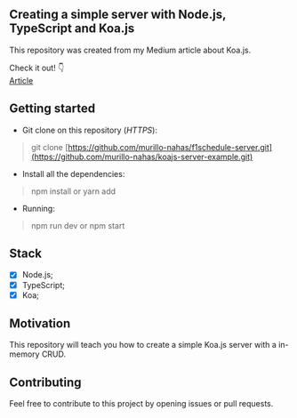 ## Creating a simple server with Node.js, TypeScript and Koa.js

This repository was created from my Medium article about Koa.js. <br/>

Check it out! 👇 <br/>
[Article](https://medium.com/@murillonahas2003/creating-a-simple-server-with-node-js-typescript-and-koa-js-292d53a9457e)

## Getting started

- Git clone on this repository (*HTTPS*): <br/>
> git clone [https://github.com/murillo-nahas/f1schedule-server.git](https://github.com/murillo-nahas/koajs-server-example.git)

- Install all the dependencies: <br/>
> npm install or yarn add

- Running: <br/>
> npm run dev or npm start

## Stack

- [x] Node.js;
- [x] TypeScript;
- [x] Koa;

## Motivation

This repository will teach you how to create a simple Koa.js server with a in-memory CRUD.

## Contributing

Feel free to contribute to this project by opening issues or pull requests.
